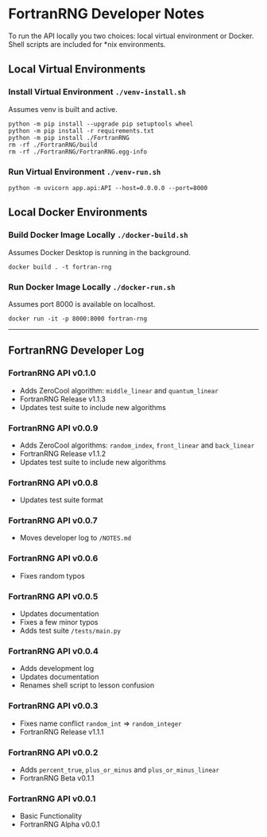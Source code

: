 # FortranRNG Developer Notes
To run the API locally you two choices: local virtual environment or Docker. Shell scripts are included for *nix environments.

## Local Virtual Environments

### Install Virtual Environment `./venv-install.sh`
Assumes venv is built and active.
```shell
python -m pip install --upgrade pip setuptools wheel
python -m pip install -r requirements.txt
python -m pip install ./FortranRNG
rm -rf ./FortranRNG/build
rm -rf ./FortranRNG/FortranRNG.egg-info
```

### Run Virtual Environment `./venv-run.sh`
```shell
python -m uvicorn app.api:API --host=0.0.0.0 --port=8000
```

## Local Docker Environments

### Build Docker Image Locally `./docker-build.sh`
Assumes Docker Desktop is running in the background.
```shell
docker build . -t fortran-rng
```

### Run Docker Image Locally `./docker-run.sh`
Assumes port 8000 is available on localhost.
```shell
docker run -it -p 8000:8000 fortran-rng
```

---
## FortranRNG Developer Log
### FortranRNG API v0.1.0
- Adds ZeroCool algorithm: `middle_linear` and `quantum_linear`
- FortranRNG Release v1.1.3
- Updates test suite to include new algorithms


### FortranRNG API v0.0.9
- Adds ZeroCool algorithms: `random_index`, `front_linear` and `back_linear`
- FortranRNG Release v1.1.2
- Updates test suite to include new algorithms

### FortranRNG API v0.0.8
- Updates test suite format

### FortranRNG API v0.0.7
- Moves developer log to `/NOTES.md`

### FortranRNG API v0.0.6
- Fixes random typos

### FortranRNG API v0.0.5
- Updates documentation
- Fixes a few minor typos
- Adds test suite `/tests/main.py`

### FortranRNG API v0.0.4
- Adds development log
- Updates documentation
- Renames shell script to lesson confusion

### FortranRNG API v0.0.3
- Fixes name conflict `random_int` => `random_integer`
- FortranRNG Release v1.1.1

### FortranRNG API v0.0.2
- Adds `percent_true`, `plus_or_minus` and `plus_or_minus_linear`
- FortranRNG Beta v0.1.1

### FortranRNG API v0.0.1
- Basic Functionality
- FortranRNG Alpha v0.0.1
